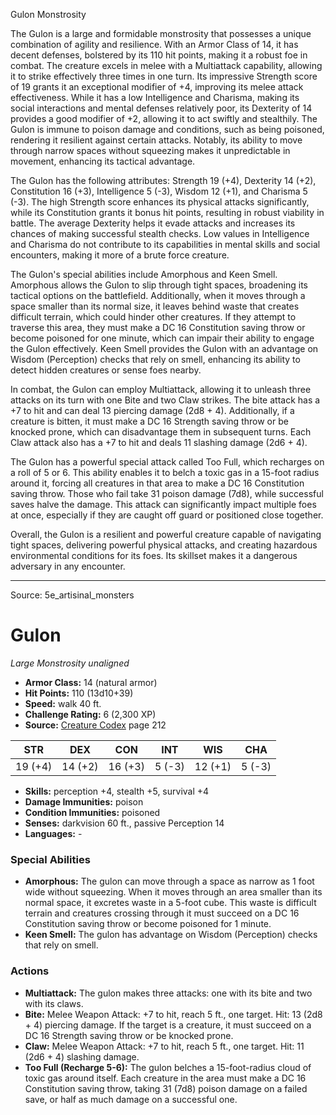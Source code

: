 <MonsterName/>Gulon</MonsterName>
<CreatureType/>Monstrosity</CreatureType>

<summary>The Gulon is a large and formidable monstrosity that possesses a unique combination of agility and resilience. With an Armor Class of 14, it has decent defenses, bolstered by its 110 hit points, making it a robust foe in combat. The creature excels in melee with a Multiattack capability, allowing it to strike effectively three times in one turn. Its impressive Strength score of 19 grants it an exceptional modifier of +4, improving its melee attack effectiveness. While it has a low Intelligence and Charisma, making its social interactions and mental defenses relatively poor, its Dexterity of 14 provides a good modifier of +2, allowing it to act swiftly and stealthily. The Gulon is immune to poison damage and conditions, such as being poisoned, rendering it resilient against certain attacks. Notably, its ability to move through narrow spaces without squeezing makes it unpredictable in movement, enhancing its tactical advantage.</summary>

<detail>

The Gulon has the following attributes: Strength 19 (+4), Dexterity 14 (+2), Constitution 16 (+3), Intelligence 5 (-3), Wisdom 12 (+1), and Charisma 5 (-3). The high Strength score enhances its physical attacks significantly, while its Constitution grants it bonus hit points, resulting in robust viability in battle. The average Dexterity helps it evade attacks and increases its chances of making successful stealth checks. Low values in Intelligence and Charisma do not contribute to its capabilities in mental skills and social encounters, making it more of a brute force creature. 

The Gulon's special abilities include Amorphous and Keen Smell. Amorphous allows the Gulon to slip through tight spaces, broadening its tactical options on the battlefield. Additionally, when it moves through a space smaller than its normal size, it leaves behind waste that creates difficult terrain, which could hinder other creatures. If they attempt to traverse this area, they must make a DC 16 Constitution saving throw or become poisoned for one minute, which can impair their ability to engage the Gulon effectively. Keen Smell provides the Gulon with an advantage on Wisdom (Perception) checks that rely on smell, enhancing its ability to detect hidden creatures or sense foes nearby.

In combat, the Gulon can employ Multiattack, allowing it to unleash three attacks on its turn with one Bite and two Claw strikes. The bite attack has a +7 to hit and can deal 13 piercing damage (2d8 + 4). Additionally, if a creature is bitten, it must make a DC 16 Strength saving throw or be knocked prone, which can disadvantage them in subsequent turns. Each Claw attack also has a +7 to hit and deals 11 slashing damage (2d6 + 4). 

The Gulon has a powerful special attack called Too Full, which recharges on a roll of 5 or 6. This ability enables it to belch a toxic gas in a 15-foot radius around it, forcing all creatures in that area to make a DC 16 Constitution saving throw. Those who fail take 31 poison damage (7d8), while successful saves halve the damage. This attack can significantly impact multiple foes at once, especially if they are caught off guard or positioned close together.

Overall, the Gulon is a resilient and powerful creature capable of navigating tight spaces, delivering powerful physical attacks, and creating hazardous environmental conditions for its foes. Its skillset makes it a dangerous adversary in any encounter.</detail>



---

Source: 5e_artisinal_monsters

# Gulon

*Large* *Monstrosity* *unaligned*

- **Armor Class:** 14 (natural armor)
- **Hit Points:** 110 (13d10+39)
- **Speed:** walk 40 ft.
- **Challenge Rating:** 6 (2,300 XP)
- **Source:** [Creature Codex](https://koboldpress.com/kpstore/product/creature-codex-for-5th-edition-dnd) page 212

| STR | DEX | CON | INT | WIS | CHA |
| --- | --- | --- | --- | --- | --- |
| 19 (+4) | 14 (+2) | 16 (+3) | 5 (-3) | 12 (+1) | 5 (-3) |

- **Skills:** perception +4, stealth +5, survival +4
- **Damage Immunities:** poison
- **Condition Immunities:** poisoned
- **Senses:** darkvision 60 ft., passive Perception 14
- **Languages:** -

### Special Abilities

- **Amorphous:** The gulon can move through a space as narrow as 1 foot wide without squeezing. When it moves through an area smaller than its normal space, it excretes waste in a 5-foot cube. This waste is difficult terrain and creatures crossing through it must succeed on a DC 16 Constitution saving throw or become poisoned for 1 minute.
- **Keen Smell:** The gulon has advantage on Wisdom (Perception) checks that rely on smell.

### Actions

- **Multiattack:** The gulon makes three attacks: one with its bite and two with its claws.
- **Bite:** Melee Weapon Attack: +7 to hit, reach 5 ft., one target. Hit: 13 (2d8 + 4) piercing damage. If the target is a creature, it must succeed on a DC 16 Strength saving throw or be knocked prone.
- **Claw:** Melee Weapon Attack: +7 to hit, reach 5 ft., one target. Hit: 11 (2d6 + 4) slashing damage.
- **Too Full (Recharge 5-6):** The gulon belches a 15-foot-radius cloud of toxic gas around itself. Each creature in the area must make a DC 16 Constitution saving throw, taking 31 (7d8) poison damage on a failed save, or half as much damage on a successful one.




